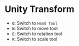 # Unity Transform

- `Q`: Switch to `Hand Tool`
- `W`: Switch to move tool
- `E`: Switch to rotation tool
- `R`: Switch to scale tool
